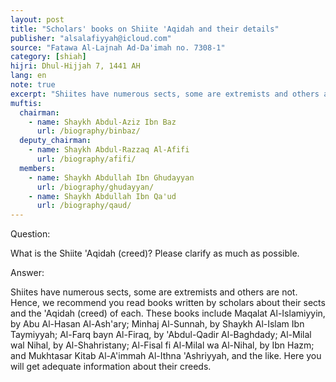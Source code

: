 ```yaml
---
layout: post
title: "Scholars' books on Shiite 'Aqidah and their details"
publisher: "alsalafiyyah@icloud.com"
source: "Fatawa Al-Lajnah Ad-Da'imah no. 7308-1"
category: [shiah]
hijri: Dhul-Hijjah 7, 1441 AH
lang: en
note: true
excerpt: "Shiites have numerous sects, some are extremists and others are not. Hence, we recommend you read books written by scholars about their sects and the 'Aqidah (creed) of each."
muftis:
  chairman: 
    - name: Shaykh Abdul-Aziz Ibn Baz
      url: /biography/binbaz/
  deputy_chairman: 
    - name: Shaykh Abdul-Razzaq Al-Afifi
      url: /biography/afifi/
  members: 
    - name: Shaykh Abdullah Ibn Ghudayyan
      url: /biography/ghudayyan/
    - name: Shaykh Abdullah Ibn Qa'ud
      url: /biography/qaud/
---
```


Question: 

What is the Shiite 'Aqidah (creed)? Please clarify as much as possible.

Answer:

Shiites have numerous sects, some are extremists and others are not. Hence, we recommend you read books written by scholars about their sects and the 'Aqidah (creed) of each. These books include Maqalat Al-Islamiyyin, by Abu Al-Hasan Al-Ash'ary; Minhaj Al-Sunnah, by Shaykh Al-Islam Ibn Taymiyyah; Al-Farq bayn Al-Firaq, by 'Abdul-Qadir Al-Baghdady; Al-Milal wal Nihal, by Al-Shahristany; Al-Fisal fi Al-Milal wa Al-Nihal, by Ibn Hazm; and Mukhtasar Kitab Al-A'immah Al-Ithna 'Ashriyyah, and the like. Here you will get adequate information about their creeds.
